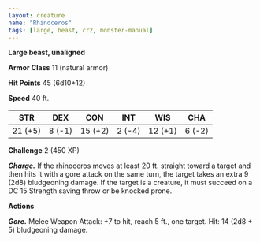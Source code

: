 ```yaml
---
layout: creature
name: "Rhinoceros"
tags: [large, beast, cr2, monster-manual]
---
```


**Large beast, unaligned**

**Armor Class** 11 (natural armor)

**Hit Points** 45 (6d10+12)

**Speed** 40 ft.

|   STR   |   DEX   |   CON   |   INT   |   WIS   |   CHA   |
|:-----:|:-----:|:-----:|:-----:|:-----:|:-----:|
| 21 (+5) | 8 (-1) | 15 (+2) | 2 (-4) | 12 (+1) | 6 (-2) |

**Challenge** 2 (450 XP)

***Charge.*** If the rhinoceros moves at least 20 ft. straight toward a target and then hits it with a gore attack on the same turn, the target takes an extra 9 (2d8) bludgeoning damage. If the target is a creature, it must succeed on a DC 15 Strength saving throw or be knocked prone.

**Actions**

***Gore.*** Melee Weapon Attack: +7 to hit, reach 5 ft., one target. Hit: 14 (2d8 + 5) bludgeoning damage.

